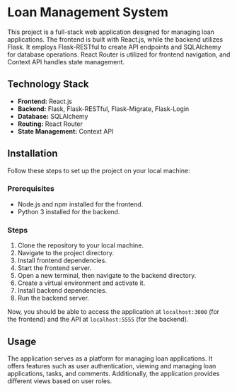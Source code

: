 # Loan Management System

This project is a full-stack web application designed for managing loan applications. The frontend is built with React.js, while the backend utilizes Flask. It employs Flask-RESTful to create API endpoints and SQLAlchemy for database operations. React Router is utilized for frontend navigation, and Context API handles state management.

## Technology Stack

- **Frontend:** React.js
- **Backend:** Flask, Flask-RESTful, Flask-Migrate, Flask-Login
- **Database:** SQLAlchemy
- **Routing:** React Router
- **State Management:** Context API

## Installation

Follow these steps to set up the project on your local machine:

### Prerequisites

- Node.js and npm installed for the frontend.
- Python 3 installed for the backend.

### Steps

1. Clone the repository to your local machine.
2. Navigate to the project directory.
3. Install frontend dependencies.
4. Start the frontend server.
5. Open a new terminal, then navigate to the backend directory.
6. Create a virtual environment and activate it.
7. Install backend dependencies.
8. Run the backend server.

Now, you should be able to access the application at `localhost:3000` (for the frontend) and the API at `localhost:5555` (for the backend).

## Usage

The application serves as a platform for managing loan applications. It offers features such as user authentication, viewing and managing loan applications, tasks, and comments. Additionally, the application provides different views based on user roles.


